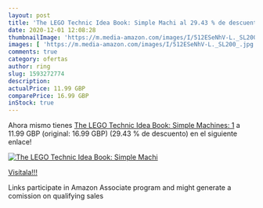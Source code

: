 ```yaml
---
layout: post
title: 'The LEGO Technic Idea Book: Simple Machi al 29.43 % de descuento'
date: 2020-12-01 12:08:28
thumbnailImage: 'https://m.media-amazon.com/images/I/512ESeNhV-L._SL200_.jpg'
images: [ 'https://m.media-amazon.com/images/I/512ESeNhV-L._SL200_.jpg' ]
comments: true
category: ofertas
author: ring
slug: 1593272774
description:
actualPrice: 11.99 GBP
comparePrice: 16.99 GBP
inStock: true
---
```


Ahora mismo tienes [The LEGO Technic Idea Book: Simple Machines: 1](https://www.amazon.co.uk/dp/1593272774/?tag=tolees0a-21) a 11.99 GBP (original: 16.99 GBP) (29.43 %  de descuento) en el siguiente enlace!

[![The LEGO Technic Idea Book: Simple Machi](https://m.media-amazon.com/images/I/512ESeNhV-L._SL200_.jpg)](https://www.amazon.co.uk/dp/1593272774/?tag=tolees0a-21)

[Visítala!!!](https://www.amazon.co.uk/dp/1593272774/?tag=tolees0a-21)

Links participate in Amazon Associate program and might generate a comission on qualifying sales
